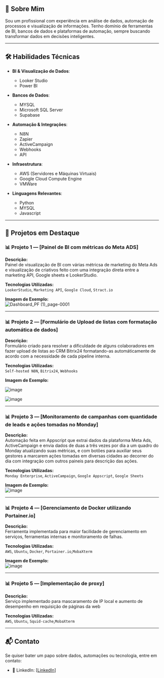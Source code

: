## 🚀 Sobre Mim

Sou um profissional com experiência em análise de dados, automação de processos e visualização de informações. Tenho domínio de ferramentas de BI, bancos de dados e plataformas de automação, sempre buscando transformar dados em decisões inteligentes.

---

## 🛠️ Habilidades Técnicas

- **BI & Visualização de Dados**:
  - Looker Studio
  - Power BI
    

- **Bancos de Dados**:
  - MYSQL
  - Microsoft SQL Server
  - Supabase


- **Automação & Integrações**:
  - N8N
  - Zapier
  - ActiveCampaign
  - Webhooks
  - API


- **Infraestrutura**:
  - AWS (Servidores e Máquinas Virtuais)
  - Google Cloud Compute Engine
  - VMWare

- **Linguagens Relevantes**:
  - Python
  - MYSQL
  - Javascript

---

## 📁 Projetos em Destaque

### 📊 Projeto 1 — [Painel de BI com métricas do Meta ADS]

**Descrição:**  
Painel de visualização de BI com várias métricsa de marketing do Meta Ads e visualização de criativos feito com uma integração direta entre a marketing API, Google sheets e LookerStudio.

**Tecnologias Utilizadas:**  
`LookerStudio`, `Marketing API`, `Google Cloud`, `Stract.io`


**Imagem de Exemplo:**  
![Dashboard_PF (1)_page-0001](https://github.com/user-attachments/assets/2d899eeb-17fd-4bd8-8e9d-24a3666b7c58)


---


### 📊 Projeto 2 — [Formulário de Upload de listas com formatação automática de dados]

**Descrição:**  
Formulário criado para resolver a dificuldade de alguns colaboradores em fazer upload de listas ao CRM Bitrix24 formatando-as automáticamente de acordo com a necessidade de cada pipeline interna.

**Tecnologias Utilizadas:**  
`Self-hosted N8N`, `Bitrix24`, `Webhooks`


**Imagem de Exemplo:**  

![image](https://github.com/user-attachments/assets/1855d231-cf2a-48ce-8a2a-90fa8dea6b99)

![image](https://github.com/user-attachments/assets/36d79eaa-ac8a-48e3-a629-879732904738)


---


### 📊 Projeto 3 — [Monitoramento de campanhas com quantidade de leads e ações tomadas no Monday]

**Descrição:**  
Automação feita em Appscript que extrai dados da plataforma Meta Ads, ActiveCampaign e envia dados de duas a três vezes por dia a um quadro do Monday atualizando suas métricas, e com botões para auxiliar seus gestores a marcarem ações tomadas em diversas cidades ao decorrer do dia com integração com outros paineis para descrição das ações.

**Tecnologias Utilizadas:**  
`Monday Enterprise`, `ActiveCampaign`, `Google Appscript`, `Google Sheets`

**Imagem de Exemplo:**  
![image](https://github.com/user-attachments/assets/2b45928e-3697-443d-b22a-3e1552321f97)


---


### 📊 Projeto 4 — [Gerenciamento de Docker utilizando Portainer.io]

**Descrição:**  
Ferramenta implementada para maior facilidade de gerenciamento em serviços, ferramentas internas e monitoramento de falhas.

**Tecnologias Utilizadas:**  
`AWS`, `Ubuntu`, `Docker`, `Portainer.io`,`MobaXterm`

**Imagem de Exemplo:**  
![image](https://github.com/user-attachments/assets/8e73185b-8013-4809-bf43-260d638f34a4)


---

### 📊 Projeto 5 — [Implementação de proxy]

**Descrição:**  
Serviço implementado para mascaramento de IP local e aumento de desempenho em requisição de páginas da web

**Tecnologias Utilizadas:**  
`AWS`, `Ubuntu`, `Squid-cache`,`MobaXterm`


---


## 📬 Contato

Se quiser bater um papo sobre dados, automações ou tecnologia, entre em contato:

- 💼 LinkedIn: [[LinkedIn](https://www.linkedin.com/in/eduardo-henrique-b-rodrigues/)]
